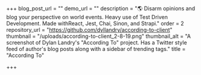 +++
blog_post_url = ""
demo_url = ""
description = "🌎 Disarm opinions and blog your perspective on world events. Heavy use of Test Driven Development. Made withReact, Jest, Chai, Sinon, and Strapi."
order = 2
repository_url = "https://github.com/dyllandry/according-to-client"
thumbnail = "/uploads/according-to-client_2-8-19.png"
thumbnail_alt = "A screenshot of Dylan Landry's \"According To\" project. Has a Twitter style feed of author's blog posts along with a sidebar of trending tags."
title = "According To"

+++
